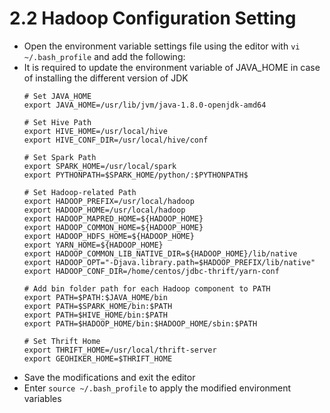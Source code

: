 # 2.2 Hadoop Configuration Setting

- Open the environment variable settings file using the editor with `vi ~/.bash_profile` and add the following:
- It is required to update the environment variable of JAVA_HOME in case of installing the different version of JDK
  ```
  # Set JAVA_HOME
  export JAVA_HOME=/usr/lib/jvm/java-1.8.0-openjdk-amd64
  
  # Set Hive Path
  export HIVE_HOME=/usr/local/hive
  export HIVE_CONF_DIR=/usr/local/hive/conf
  
  # Set Spark Path
  export SPARK_HOME=/usr/local/spark
  export PYTHONPATH=$SPARK_HOME/python/:$PYTHONPATH$
  
  # Set Hadoop-related Path
  export HADOOP_PREFIX=/usr/local/hadoop
  export HADOOP_HOME=/usr/local/hadoop
  export HADOOP_MAPRED_HOME=${HADOOP_HOME}
  export HADOOP_COMMON_HOME=${HADOOP_HOME}
  export HADOOP_HDFS_HOME=${HADOOP_HOME}
  export YARN_HOME=${HADOOP_HOME}
  export HADOOP_COMMON_LIB_NATIVE_DIR=${HADOOP_HOME}/lib/native
  export HADOOP_OPT="-Djava.library.path=$HADOOP_PREFIX/lib/native"
  export HADOOP_CONF_DIR=/home/centos/jdbc-thrift/yarn-conf
  
  # Add bin folder path for each Hadoop component to PATH
  export PATH=$PATH:$JAVA_HOME/bin
  export PATH=$SPARK_HOME/bin:$PATH
  export PATH=$HIVE_HOME/bin:$PATH
  export PATH=$HADOOP_HOME/bin:$HADOOP_HOME/sbin:$PATH
  
  # Set Thrift Home   
  export THRIFT_HOME=/usr/local/thrift-server
  export GEOHIKER_HOME=$THRIFT_HOME
  ```
- Save the modifications and exit the editor
- Enter ```source ~/.bash_profile``` to apply the modified environment variables